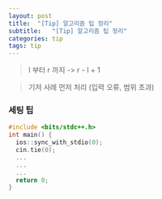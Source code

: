 ```yaml
---
layout: post
title:  "[Tip] 알고리즘 팁 정리"
subtitle:   "[Tip] 알고리즘 팁 정리"
categories: tip
tags: tip
---
```


> l 부터 r 까지 -> r - l + 1

> 기저 사례 먼저 처리 (입력 오류, 범위 초과)


### 세팅 팁
```cpp
#include <bits/stdc++.h>
int main() {
  ios::sync_with_stdio(0);
  cin.tie(0);
  ...
  ...
  ...
  return 0;
}
```

